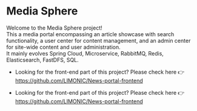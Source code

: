 # Media Sphere

Welcome to the Media Sphere project! <br>
This a media portal encompassing an article showcase with search functionality, a user center for content
management, and an admin center for site-wide content and user administration. <br>
It mainly evolves Spring Cloud, Microservice, RabbitMQ, Redis, Elasticsearch, FastDFS, SQL. <br>

- Looking for the front-end part of this project? Please check here 👉 https://github.com/LIMONIC/News-portal-frontend

- Looking for the front-end part of this project? Please check here 👉 https://github.com/LIMONIC/News-portal-frontend



